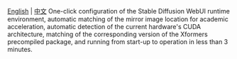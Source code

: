 [English](./README.md) | [中文](./README.zh.md)
One-click configuration of the Stable Diffusion WebUI runtime environment, automatic matching of the mirror image location for academic acceleration, automatic detection of the current hardware's CUDA architecture, matching of the corresponding version of the Xformers precompiled package, and running from start-up to operation in less than 3 minutes.